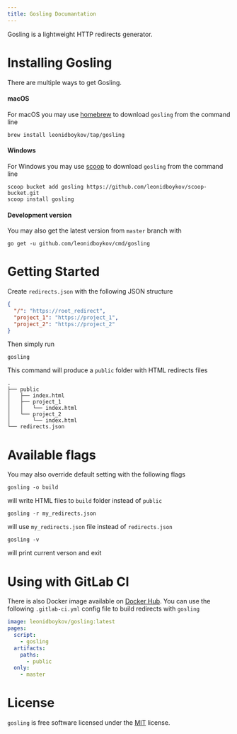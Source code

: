 ```yaml
---
title: Gosling Documantation
---
```

Gosling is a lightweight HTTP redirects generator.

# Installing Gosling

There are multiple ways to get Gosling.

#### macOS

For macOS you may use [homebrew](https://brew.sh) to download `gosling` from the command line 

    brew install leonidboykov/tap/gosling

#### Windows

For Windows you may use [scoop](https://scoop.sh) to download `gosling` from the command line

    scoop bucket add gosling https://github.com/leonidboykov/scoop-bucket.git
    scoop install gosling

#### Development version

You may also get the latest version from `master` branch with

    go get -u github.com/leonidboykov/cmd/gosling

# Getting Started

Create `redirects.json` with the following JSON structure

```json
{
  "/": "https://root_redirect",
  "project_1": "https://project_1",
  "project_2": "https://project_2"
}
```

Then simply run

    gosling

This command will produce a `public` folder with HTML redirects files

    .
    ├── public
    │   ├── index.html
    │   ├── project_1
    │   │   └── index.html
    │   └── project_2
    │       └── index.html
    └── redirects.json

# Available flags

You may also override default setting with the following flags

    gosling -o build

will write HTML files to `build` folder instead of `public`

    gosling -r my_redirects.json

will use `my_redirects.json` file instead of `redirects.json`

    gosling -v

will print current verson and exit

# Using with GitLab CI

There is also Docker image available on [Docker Hub](https://hub.docker.com/r/leonidboykov/gosling). You can use the following `.gitlab-ci.yml` config file to build redirects with `gosling`

```yaml
image: leonidboykov/gosling:latest
pages:
  script:
    - gosling
  artifacts:
    paths:
      - public
  only:
    - master
```

# License

`gosling` is free software licensed under the [MIT](LICENSE) license.
